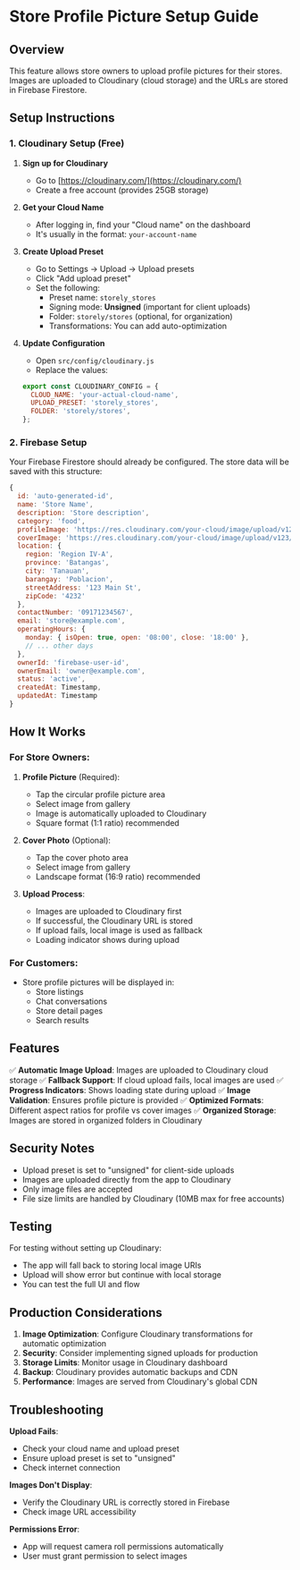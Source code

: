 # Store Profile Picture Setup Guide

## Overview
This feature allows store owners to upload profile pictures for their stores. Images are uploaded to Cloudinary (cloud storage) and the URLs are stored in Firebase Firestore.

## Setup Instructions

### 1. Cloudinary Setup (Free)

1. **Sign up for Cloudinary**
   - Go to [https://cloudinary.com/](https://cloudinary.com/)
   - Create a free account (provides 25GB storage)

2. **Get your Cloud Name**
   - After logging in, find your "Cloud name" on the dashboard
   - It's usually in the format: `your-account-name`

3. **Create Upload Preset**
   - Go to Settings → Upload → Upload presets
   - Click "Add upload preset"
   - Set the following:
     - Preset name: `storely_stores`
     - Signing mode: **Unsigned** (important for client uploads)
     - Folder: `storely/stores` (optional, for organization)
     - Transformations: You can add auto-optimization

4. **Update Configuration**
   - Open `src/config/cloudinary.js`
   - Replace the values:
   ```javascript
   export const CLOUDINARY_CONFIG = {
     CLOUD_NAME: 'your-actual-cloud-name',
     UPLOAD_PRESET: 'storely_stores',
     FOLDER: 'storely/stores',
   };
   ```

### 2. Firebase Setup

Your Firebase Firestore should already be configured. The store data will be saved with this structure:

```javascript
{
  id: 'auto-generated-id',
  name: 'Store Name',
  description: 'Store description',
  category: 'food',
  profileImage: 'https://res.cloudinary.com/your-cloud/image/upload/v123/storely/stores/abc123.jpg',
  coverImage: 'https://res.cloudinary.com/your-cloud/image/upload/v123/storely/stores/def456.jpg',
  location: {
    region: 'Region IV-A',
    province: 'Batangas',
    city: 'Tanauan',
    barangay: 'Poblacion',
    streetAddress: '123 Main St',
    zipCode: '4232'
  },
  contactNumber: '09171234567',
  email: 'store@example.com',
  operatingHours: {
    monday: { isOpen: true, open: '08:00', close: '18:00' },
    // ... other days
  },
  ownerId: 'firebase-user-id',
  ownerEmail: 'owner@example.com',
  status: 'active',
  createdAt: Timestamp,
  updatedAt: Timestamp
}
```

## How It Works

### For Store Owners:
1. **Profile Picture** (Required):
   - Tap the circular profile picture area
   - Select image from gallery
   - Image is automatically uploaded to Cloudinary
   - Square format (1:1 ratio) recommended

2. **Cover Photo** (Optional):
   - Tap the cover photo area
   - Select image from gallery
   - Landscape format (16:9 ratio) recommended

3. **Upload Process**:
   - Images are uploaded to Cloudinary first
   - If successful, the Cloudinary URL is stored
   - If upload fails, local image is used as fallback
   - Loading indicator shows during upload

### For Customers:
- Store profile pictures will be displayed in:
  - Store listings
  - Chat conversations
  - Store detail pages
  - Search results

## Features

✅ **Automatic Image Upload**: Images are uploaded to Cloudinary cloud storage
✅ **Fallback Support**: If cloud upload fails, local images are used
✅ **Progress Indicators**: Shows loading state during upload
✅ **Image Validation**: Ensures profile picture is provided
✅ **Optimized Formats**: Different aspect ratios for profile vs cover images
✅ **Organized Storage**: Images are stored in organized folders in Cloudinary

## Security Notes

- Upload preset is set to "unsigned" for client-side uploads
- Images are uploaded directly from the app to Cloudinary
- Only image files are accepted
- File size limits are handled by Cloudinary (10MB max for free accounts)

## Testing

For testing without setting up Cloudinary:
- The app will fall back to storing local image URIs
- Upload will show error but continue with local storage
- You can test the full UI and flow

## Production Considerations

1. **Image Optimization**: Configure Cloudinary transformations for automatic optimization
2. **Security**: Consider implementing signed uploads for production
3. **Storage Limits**: Monitor usage in Cloudinary dashboard
4. **Backup**: Cloudinary provides automatic backups and CDN
5. **Performance**: Images are served from Cloudinary's global CDN

## Troubleshooting

**Upload Fails**: 
- Check your cloud name and upload preset
- Ensure upload preset is set to "unsigned"
- Check internet connection

**Images Don't Display**:
- Verify the Cloudinary URL is correctly stored in Firebase
- Check image URL accessibility

**Permissions Error**:
- App will request camera roll permissions automatically
- User must grant permission to select images
